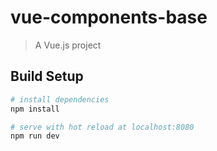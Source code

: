 # vue-components-base

> A Vue.js project

## Build Setup

``` bash
# install dependencies
npm install

# serve with hot reload at localhost:8080
npm run dev

```
